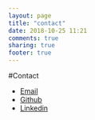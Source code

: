 ```yaml
---
layout: page
title: "contact"
date: 2018-10-25 11:21
comments: true
sharing: true
footer: true
---
```


#Contact

* [Email](igou.david@gmail.com)
* [Github](https://www.github.com/David-Igou)
* [Linkedin](https://www.linkedin.com/in/david-igou-7941a953/)
